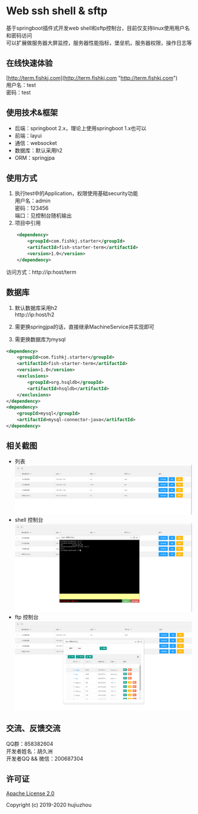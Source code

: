 # Web ssh shell & sftp
基于springboot插件式开发web shell和sftp控制台，目前仅支持linux使用用户名和密码访问  
可以扩展做服务器大屏监控，服务器性能指标，堡垒机，服务器权限，操作日志等

## 在线快速体验
[http://term.fishkj.com](http://term.fishkj.com "http://term.fishkj.com")  
用户名：test  
密码：test  

## 使用技术&框架
- 后端：springboot 2.x，理论上使用springboot 1.x也可以
- 前端：layui
- 通信：websocket
- 数据库：默认采用h2
- ORM：springjpa

## 使用方式
1. 执行test中的Application，权限使用基础security功能  
	用户名：admin  
	密码：123456  
	端口：见控制台随机输出  
2. 项目中引用
```xml
	<dependency>
		<groupId>com.fishkj.starter</groupId>
		<artifactId>fish-starter-term</artifactId>
		<version>1.0</version>
	</dependency>
```
访问方式：http://ip:host/term

## 数据库
1. 默认数据库采用h2  
	http://ip:host/h2  
	
1. 需更换springjpa的话，直接继承MachineService并实现即可
2. 需更换数据库为mysql
```xml
<dependency>
	<groupId>com.fishkj.starter</groupId>
	<artifactId>fish-starter-term</artifactId>
	<version>1.0</version>
	<exclusions>
		<groupId>org.hsqldb</groupId>
		<artifactId>hsqldb</artifactId>
	</exclusions>
</dependency>
<dependency>
	<groupId>mysql</groupId>
	<artifactId>mysql-connector-java</artifactId>
</dependency>
```
## 相关截图
- 列表
![image](https://github.com/deqyiyt/term/raw/master/images/list.png)
- shell 控制台
![image](https://github.com/deqyiyt/term/raw/master/images/terminal.png)
- ftp 控制台
![image](https://github.com/deqyiyt/term/raw/master/images/sftp.png)

## 交流、反馈交流
QQ群：858382604  
开发者姓名：胡久洲  
开发者QQ && 微信：200687304  

## 许可证

[Apache License 2.0](https://github.com/deqyiyt/term/blob/master/LICENSE)

Copyright (c) 2019-2020 hujiuzhou
